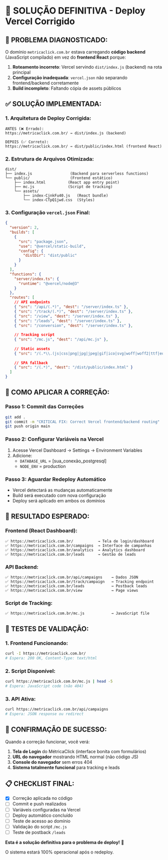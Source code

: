 # 🎯 SOLUÇÃO DEFINITIVA - Deploy Vercel Corrigido

## 🚨 **PROBLEMA DIAGNOSTICADO:**

O domínio `metricaclick.com.br` estava carregando **código backend** (JavaScript compilado) em vez do **frontend React** porque:

1. **Roteamento incorreto**: Vercel servindo `dist/index.js` (backend) na rota principal
2. **Configuração inadequada**: `vercel.json` não separando frontend/backend corretamente  
3. **Build incompleto**: Faltando cópia de assets públicos

## ✅ **SOLUÇÃO IMPLEMENTADA:**

### **1. Arquitetura de Deploy Corrigida:**

```
ANTES (❌ Errado):
https://metricaclick.com.br/ → dist/index.js (backend)

DEPOIS (✅ Correto):
https://metricaclick.com.br/ → dist/public/index.html (frontend React)
```

### **2. Estrutura de Arquivos Otimizada:**

```
dist/
├── index.js                 (Backend para serverless functions)
└── public/                  (Frontend estático)
    ├── index.html          (React app entry point)
    ├── mc.js               (Script de tracking)
    └── assets/
        ├── index-CjnkFu40.js   (React bundle)
        └── index-CTpQ1jwd.css  (Styles)
```

### **3. Configuração `vercel.json` Final:**

```json
{
  "version": 2,
  "builds": [
    {
      "src": "package.json",
      "use": "@vercel/static-build",
      "config": {
        "distDir": "dist/public"
      }
    }
  ],
  "functions": {
    "server/index.ts": {
      "runtime": "@vercel/node@3"
    }
  },
  "routes": [
    // API endpoints
    { "src": "/api/(.*)", "dest": "/server/index.ts" },
    { "src": "/track/(.*)", "dest": "/server/index.ts" },
    { "src": "/view", "dest": "/server/index.ts" },
    { "src": "/leads", "dest": "/server/index.ts" },
    { "src": "/conversion", "dest": "/server/index.ts" },
    
    // Tracking script
    { "src": "/mc.js", "dest": "/api/mc.js" },
    
    // Static assets
    { "src": "/(.*\\.(js|css|png|jpg|jpeg|gif|ico|svg|woff|woff2|ttf|eot))", "dest": "/dist/public/$1" },
    
    // SPA fallback
    { "src": "/(.*)", "dest": "/dist/public/index.html" }
  ]
}
```

## 🚀 **COMO APLICAR A CORREÇÃO:**

### **Passo 1: Commit das Correções**
```bash
git add .
git commit -m "CRITICAL FIX: Correct Vercel frontend/backend routing"
git push origin main
```

### **Passo 2: Configurar Variáveis na Vercel**
1. Acesse Vercel Dashboard → Settings → Environment Variables
2. Adicione:
   - `DATABASE_URL` = [sua_conexão_postgresql]
   - `NODE_ENV` = production

### **Passo 3: Aguardar Redeploy Automático**
- Vercel detectará as mudanças automaticamente
- Build será executado com nova configuração
- Deploy será aplicado em ambos os domínios

## 🎯 **RESULTADO ESPERADO:**

### **Frontend (React Dashboard):**
```
✅ https://metricaclick.com.br/           → Tela de login/dashboard
✅ https://metricaclick.com.br/campaigns  → Interface de campanhas  
✅ https://metricaclick.com.br/analytics  → Analytics dashboard
✅ https://metricaclick.com.br/leads      → Gestão de leads
```

### **API Backend:**
```
✅ https://metricaclick.com.br/api/campaigns    → Dados JSON
✅ https://metricaclick.com.br/track/campaign   → Tracking endpoint
✅ https://metricaclick.com.br/leads            → Postback leads
✅ https://metricaclick.com.br/view             → Page views
```

### **Script de Tracking:**
```
✅ https://metricaclick.com.br/mc.js            → JavaScript file
```

## 🧪 **TESTES DE VALIDAÇÃO:**

### **1. Frontend Funcionando:**
```bash
curl -I https://metricaclick.com.br/
# Espera: 200 OK, Content-Type: text/html
```

### **2. Script Disponível:**
```bash
curl https://metricaclick.com.br/mc.js | head -5
# Espera: JavaScript code (não 404)
```

### **3. API Ativa:**
```bash
curl https://metricaclick.com.br/api/campaigns
# Espera: JSON response ou redirect
```

## 🎉 **CONFIRMAÇÃO DE SUCESSO:**

Quando a correção funcionar, você verá:

1. **Tela de Login** do MétricaClick (interface bonita com formulários)
2. **URL do navegador** mostrando HTML normal (não código JS)
3. **Console do navegador** sem erros 404
4. **Sistema totalmente funcional** para tracking e leads

## 📋 **CHECKLIST FINAL:**

- [x] Correção aplicada no código
- [ ] Commit e push realizados  
- [ ] Variáveis configuradas na Vercel
- [ ] Deploy automático concluído
- [ ] Teste de acesso ao domínio
- [ ] Validação do script `/mc.js`
- [ ] Teste de postback `/leads`

**Esta é a solução definitiva para o problema de deploy!** 🚀

O sistema estará 100% operacional após o redeploy.